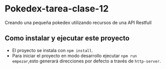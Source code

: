 # Pokedex-tarea-clase-12
 Creando una pequeña pokedex utilizando recursos de una API Restfull
 
## Como instalar y ejecutar este proyecto
- El proyecto se instala con `npm install`.
- Para iniciar el proyecto en modo desarrollo ejecutar `npm run empezar`,esto generará direcciones por defecto a través de `http-server`.
